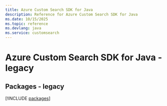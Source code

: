 ```yaml
---
title: Azure Custom Search SDK for Java
description: Reference for Azure Custom Search SDK for Java
ms.date: 10/15/2025
ms.topic: reference
ms.devlang: java
ms.service: customsearch
---
```

# Azure Custom Search SDK for Java - legacy
## Packages - legacy
[!INCLUDE [packages](custom-search-index.md)]